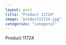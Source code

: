 ```yaml
---
layout: post
title: "Product 11724"
image: "product11724.jpg"
categories: "category1"
---
```

Product 11724
